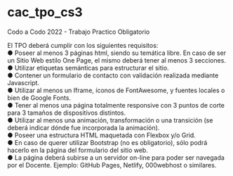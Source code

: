 # cac_tpo_cs3
Codo a Codo 2022 - Trabajo Practico Obligatorio

El TPO deberá cumplir con los siguientes requisitos:
<br>
● Poseer al menos 3 páginas html, siendo su temática libre. En caso de ser un Sitio Web estilo
One Page, el mismo deberá tener al menos 3 secciones.
<br>
● Utilizar etiquetas semánticas para estructurar el sitio.
<br>
● Contener un formulario de contacto con validación realizada mediante Javascript.
<br>
● Utilizar al menos un Iframe, íconos de FontAwesome, y fuentes locales o bien de Google
Fonts.
<br>
● Tener al menos una página totalmente responsive con 3 puntos de corte para 3 tamaños de
dispositivos distintos.
<br>
● Utilizar al menos una animación, transformación o una transición (se deberá indicar dónde
fue incorporada la animación).
<br>
● Poseer una estructura HTML maquetada con Flexbox y/o Grid.
<br>
● En caso de querer utilizar Bootstrap (no es obligatorio), sólo podrá hacerlo en la página del
formulario del sitio web.
<br>
● La página deberá subirse a un servidor on-line para poder ser navegada por el Docente.
Ejemplo: GitHub Pages, Netlify, 000webhost o similares.
